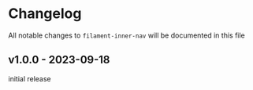 # Changelog

All notable changes to `filament-inner-nav` will be documented in this file

## v1.0.0 - 2023-09-18

initial release
